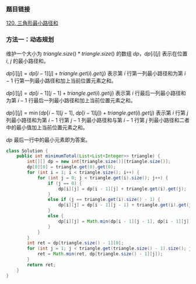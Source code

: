 ### 题目链接
[120. 三角形最小路径和](https://leetcode.cn/problems/triangle)

### 方法一：动态规划
维护一个大小为 $triangle.size() * triangle.size()$ 的数组 $dp$，$dp[i][j]$ 表示在位置 $i, \ j$ 的最小路径和。

$dp[i][j] = dp[i - 1][j] + triangle.get(i).get(j)$ 表示第 $i$ 行第一列最小路径和为第 $i - 1$ 行第一列最小路径和加上当前位置元素之和。

$dp[i][j] = dp[i - 1][j - 1] + triangle.get(i).get(j)$ 表示第 $i$ 行最后一列最小路径和为第 $i - 1$ 行最后一列最小路径和加上当前位置元素之和。

$dp[i][j] = \min(dp[i - 1][j - 1], \ dp[i - 1][j]) + triangle.get(i).get(j)$ 表示第 $i$ 行第 $j$ 列最小路径和为第 $i - 1$ 行第 $j - 1$ 列最小路径和与第 $i - 1$ 行第 $j$ 列最小路径和二者中的最小值加上当前位置元素之和。

$dp$ 最后一行中的最小元素即为答案。

```Java
class Solution {
    public int minimumTotal(List<List<Integer>> triangle) {
        int[][] dp = new int[triangle.size()][triangle.size()];
        dp[0][0] = triangle.get(0).get(0);
        for (int i = 1; i < triangle.size(); i++) {
            for (int j = 0; j < triangle.get(i).size(); j++) {
                if (j == 0) {
                    dp[i][j] = dp[i - 1][j] + triangle.get(i).get(j);
                }
                else if (j == triangle.get(i).size() - 1) {
                    dp[i][j] = dp[i - 1][j - 1] + triangle.get(i).get(j);
                }
                else {
                    dp[i][j] = Math.min(dp[i - 1][j - 1], dp[i - 1][j]) + triangle.get(i).get(j);
                }
            }
        }
        int ret = dp[triangle.size() - 1][0];
        for (int j = 1; j < triangle.get(triangle.size() - 1).size(); j++) {
            ret = Math.min(ret, dp[triangle.size() - 1][j]);
        }
        return ret;
    }
}
```